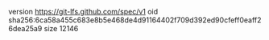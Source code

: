 version https://git-lfs.github.com/spec/v1
oid sha256:6ca58a455c683e8b5e468de4d91164402f709d392ed90cfeff0eaff26dea25a9
size 12146
